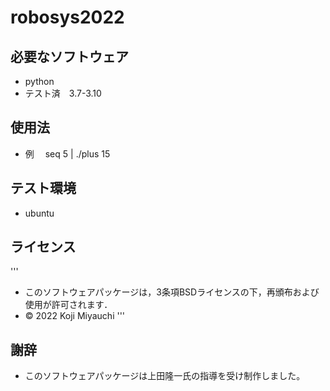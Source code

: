 # robosys2022
## 必要なソフトウェア
* python
* テスト済　3.7-3.10

## 使用法
* 例　
 seq 5 | ./plus
 15


## テスト環境
* ubuntu

## ライセンス
'''
* このソフトウェアパッケージは，3条項BSDライセンスの下，再頒布および使用が許可されます．
* © 2022 Koji Miyauchi
'''
## 謝辞
* このソフトウェアパッケージは上田隆一氏の指導を受け制作しました。
